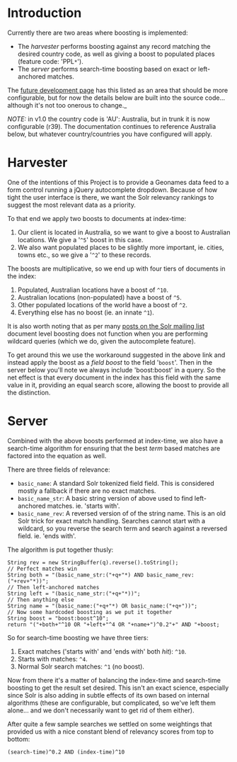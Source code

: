 Introduction
=====
Currently there are two areas where boosting is implemented:
 * The *harvester* performs boosting against any record matching the desired country code, as well as giving a boost to populated places (feature code: 'PPL`*`').
 * The *server* performs search-time boosting based on exact or left-anchored matches.

The [future development page](FutureDevelopment.md) has this listed as an area that should be more configurable, but for now the details below are built into the source code... although it's not too onerous to change._

*NOTE:* in v1.0 the country code is 'AU': Australia, but in trunk it is now configurable (r39). The documentation continues to reference Australia below, but whatever country/countries you have configured will apply. 

Harvester
=====
One of the intentions of this Project is to provide a Geonames data feed to a form control running a jQuery autocomplete dropdown. Because of how tight the user interface is there, we want the Solr relevancy rankings to suggest the most relevant data as a priority.

To that end we apply two boosts to documents at index-time:
 1. Our client is located in Australia, so we want to give a boost to Australian locations. We give a '`^5`' boost in this case.
 1. We also want populated places to be slightly more important, ie. cities, towns etc., so we give a '`^2`' to these records.

The boosts are multiplicative, so we end up with four tiers of documents in the index:
 1. Populated, Australian locations have a boost of `^10`.
 1. Australian locations (non-populated) have a boost of `^5`.
 1. Other populated locations of the world have a boost of `^2`.
 1. Everything else has no boost (ie. an innate `^1`).

It is also worth noting that as per many [posts on the Solr mailing list](http://lucene.472066.n3.nabble.com/Boost-with-wildcard-tp486327p486330.html) document level boosting does not function when you are performing wildcard queries (which we do, given the autocomplete feature).

To get around this we use the workaround suggested in the above link and instead apply the boost as a *field boost* to the field '`boost`'. Then in the server below you'll note we always include 'boost:boost' in a query. So the net effect is that every document in the index has this field with the same value in it, providing an equal search score, allowing the boost to provide all the distinction.

Server
=====
Combined with the above boosts performed at index-time, we also have a search-time algorithm for ensuring that the best _term_ based matches are factored into the equation as well.

There are three fields of relevance:
  * `basic_name`: A standard Solr tokenized field field. This is considered mostly a fallback if there are no exact matches.
  * `basic_name_str`: A basic string version of above used to find left-anchored matches. ie. 'starts with'.
  * `basic_name_rev`: A reversed version of of the string name. This is an old Solr trick for exact match handling. Searches cannot start with a wildcard, so you reverse the search term and search against a reversed field. ie. 'ends with'.

The algorithm is put together thusly:
```
String rev = new StringBuffer(q).reverse().toString();
// Perfect matches win
String both = "(basic_name_str:("+q+"*) AND basic_name_rev:("+rev+"*))";
// Then left-anchored matches
String left = "(basic_name_str:("+q+"*))";
// Then anything else
String name = "(basic_name:("+q+"*) OR basic_name:("+q+"))";
// Now some hardcoded boosting as we put it together
String boost = "boost:boost^10";
return "("+both+"^10 OR "+left+"^4 OR "+name+")^0.2"+" AND "+boost;
```

So for search-time boosting we have three tiers:
 1. Exact matches ('starts with' and 'ends with' both _hit_): `^10`.
 1. Starts with matches: `^4`.
 1. Normal Solr search matches: `^1` (no boost).

Now from there it's a matter of balancing the index-time and search-time boosting to get the result set desired. This isn't an exact science, especially since Solr is also adding in subtle effects of its own based on internal algorithms (these are configurable, but complicated, so we've left them alone... and we don't necessarily want to get rid of them either).

After quite a few sample searches we settled on some weightings that provided us with a nice constant blend of relevancy scores from top to bottom:
```
(search-time)^0.2 AND (index-time)^10
```
